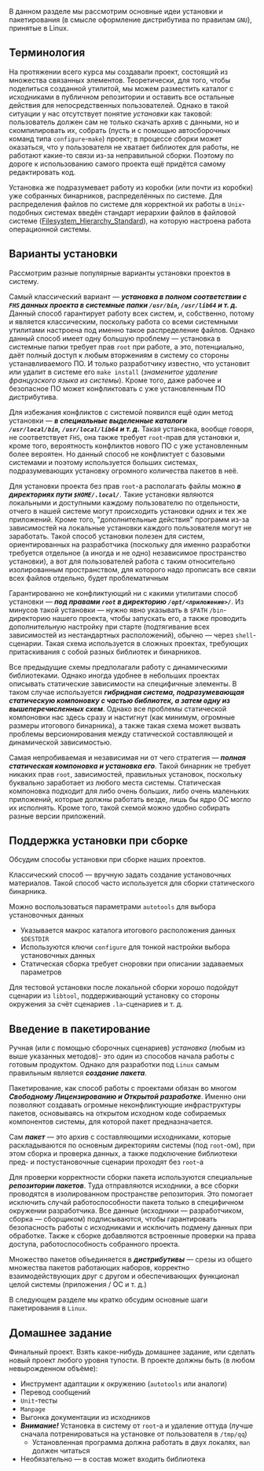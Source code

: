 В данном разделе мы рассмотрим основные идеи установки и пакетирования (в смысле оформление дистрибутива по правилам `GNU`), принятые в Linux. 


Терминология
---
На протяжении всего курса мы создавали проект, состоящий из множества связанных элементов. Теоретически, для того, чтобы поделиться созданной утилитой, мы можем разместить каталог с исходниками в публичном репозитории и оставить все остальные действия для непосредственных пользователей. Однако в такой ситуации у нас отсутствует понятие _установки_ как таковой: пользователь должен сам не только скачать архив с данными, но и скомпилировать их, собрать (пусть и с помощью автосборочных команд типа `configure`-`make`) проект;  в процессе сборки может оказаться, что у пользователя не хватает библиотек для работы, не работают какие-то связи из-за неправильной сборки. Поэтому по дороге к использованию самого проекта ещё придётся  самому редактировать код.

Установка же подразумевает работу из коробки (или почти из коробки) уже собранных бинарников, распределённых по системе. Для распределения файлов по системе для корректной их работы в `Unix`-подобных системах введён стандарт иерархии файлов в файловой системе ([Filesystem_Hierarchy_Standard](https://en.wikipedia.org/wiki/Filesystem_Hierarchy_Standard "WP")), на которую настроена работа операционной системы. 


Варианты установки
---
Рассмотрим разные популярные варианты установки проектов в систему.

Самый классический вариант — ***установка в полном соответствии с `FHS` данных проекта в системные папки `/usr/bin`, `/usr/lib64` и т. д.*** Данный способ гарантирует работу всех систем, и, собственно, потому и является классическим, поскольку работа со всеми системными утилитами настроена под именно такое распределение файлов. Однако данный способ имеет одну большую проблему —  установка в системные папки требует прав `root` при работе, а это, потенциально, даёт полный доступ к любым вторжениям в систему со стороны устанавливаемого ПО. И только разработчику известно, что установит или удалит в системе его `make install` (*знаменитое удаление французского языка из системы*). Кроме того, даже рабочее и безопасное ПО может конфликтовать с уже установленным ПО дистрибутива. 


Для избежания конфликтов с системой появился ещё один метод установки — ***в специальные выделенные каталоги `/usr/local/bin`, `/usr/local/lib64` и т. д.*** Такая установка, вообще говоря, не соответствует `FHS`, она также требует `root`-прав для установки и, кроме того, вероятность конфликтов нового ПО с уже установленным более вероятен. Но данный способ не конфликтует с базовыми системами и поэтому используется больших системах, подразумевающих установку огромного количества пакетов в неё. 


Для установки проекта без прав `root`-а располагать файлы можно ***в директориях пути `$HOME/.local/`***. Такие установки являются локальными и доступными каждому пользователю по отдельности, отчего в нашей системе могут происходить установки одних и тех же приложений. Кроме того, "дополнительные действия" программ из-за зависимостей на локальные установки каждого пользователя могут не заработать. Такой способ установки полезен для систем, ориентированных на разработчика (поскольку для именно разработки требуется отдельное (а иногда и не одно) независимое пространство установки), а вот для пользователей работа с таким относительно изолированным пространством, для которого надо прописать все связи всех файлов отдельно, будет проблематичным  


Гарантированно не конфликтующий ни с какими утилитами способ установки — ***под правами `root` в директорию `/opt/<приложение>/`***. Из минусов такой установки — нужно явно указывать в `$PATH` `/bin`-директорию нашего проекта, чтобы запускать его, а также проводить дополнительную настройку при старте (подтягивание всех зависимостей из нестандартных расположений), обычно — через `shell`-сценарии. Такая схема используется в сложных проектах, требующих притаскивания с собой разных библиотек и бинарников.


Все предыдущие схемы предполагали работу с динамическими библиотеками. Однако иногда удобнее в небольших проектах описывать статические зависимости на специфичные элементы. В таком случае используется ***гибридная система, подразумевающая статическую компоновку с частью библиотек, а затем одну из вышеперечисленных схем***. Однако все проблемы статической компоновки нас здесь сразу и настигнут (как минимум, огромные размеры итогового бинарника), а также такая схема может вызвать проблемы версионирования между статической составляющей и динамической зависимостью. 


Самая непробиваемая и независимая ни от чего стратегия — ***полная статическая компоновка и установка его***. Такой бинарник не требует никаких прав `root`, зависимостей, правильных установок, поскольку буквально заработает из любого места системы. Статическая компоновка подходит для либо очень больших, либо очень маленьких приложений, которые должны работать везде, лишь бы ядро ОС могло их исполнять. Кроме того, такой схемой можно удобно собирать разные версии приложений.


Поддержка установки при сборке
---
Обсудим способы установки при сборке наших проектов. 

Классический способ — вручную задать создание установочных материалов. Такой способ часто используется для сборки статического бинарника.

Можно воспользоваться параметрами `autotools` для выбора установочных данных
 + Указывается макрос каталога итогового расположения данных `$DESTDIR`
 + Используются ключи `configure` для тонкой настройки выбора установочных данных
 + Статическая сборка требует сноровки при описании задаваемых параметров

Для тестовой установки после локальной сборки хорошо подойдут сценарии из `libtool`, поддерживающий установку со стороны окружения за счёт сценариев `.la`-сценариев и т. д.


Введение в пакетирование
 ---

Ручная (или с помощью сборочных сценариев) *установка* (любым из выше указанных методов)- это один из способов начала работы с готовым продуктом. Однако для разработки под `Linux` самым правильным является ***создание пакета***. 

Пакетирование, как способ работы с проектами обязан во многом ***Свободному Лицензированию и Открытой разработке***. Именно они позволяют создавать огромные неконфликтующие инфраструктуры пакетов, основываясь на открытом исходном коде собираемых компонентов системы, для которой пакет предназначается. 

Сам ***пакет*** — это архив с составляющими исходниками, которые раскладываются по основным директориям системы (под `root`-ом), при этом сборка и проверка данных, а также подключение библиотеки пред- и постустановочные сценарии проходят без `root`-а

Для проверки корректности сборки пакета используются специальные ***репозитории пакетов***. Туда отправляются исходники, а все сборки проводятся в изолированном пространстве репозитория. Это помогает исключить случай работоспособности пакета только в специфичном окружении разработчика. Все данные (исходники — разработчиком, сборка — сборщиком) подписываются, чтобы гарантировать безопасность работы с исходниками и исключить подмену данных при обработке. Также к сборке добавляются встроенные проверки на права доступа, работоспособность собранного проекта.

Множество пакетов объединяется в ***дистрибутивы*** — срезы из общего множества пакетов работающих наборов, корректно взаимодействующих друг с другом и обеспечивающих функционал целой системы (приложения / ОС и т. д.)


В следующем разделе мы кратко обсудим основные шаги пакетирования в `Linux`.


Домашнее задание
---

Финальный проект. Взять какое-нибудь домашнее задание, или сделать новый проект любого уровня тупости. В проекте должны быть (в любом невырожденном объёме):
+ Инструмент адаптации к окружению (`autotools` или аналоги)
+ Перевод сообщений
+ `Unit`-тесты
+ `Manpage`
+ Выгонка документации из исходников
+ ***Внимание!*** Установка в систему от `root`-а и удаление оттуда (лучше сначала потренироваться на установке от пользователя в `/tmp/qq`)
    + Установленная программа должна работать в двух локалях, `man` должен читаться
+ Необязательно — в состав может входить библиотека

